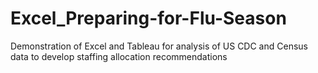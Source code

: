 # Excel_Preparing-for-Flu-Season
Demonstration of Excel and Tableau for analysis of US CDC and Census data to develop staffing allocation recommendations
